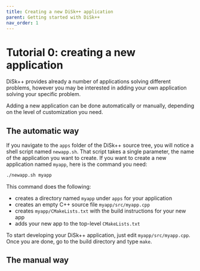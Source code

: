 ```yaml
---
title: Creating a new DiSk++ application
parent: Getting started with DiSk++
nav_order: 1
---
```


# Tutorial 0: creating a new application

DiSk++ provides already a number of applications solving different problems, however you may be interested in adding your own application solving your specific problem.

Adding a new application can be done automatically or manually, depending on the level of customization you need.

## The automatic way

If you navigate to the `apps` folder of the DiSk++ source tree, you will notice a shell script named `newapp.sh`. That script takes a single parameter, the name of the application you want to create. If you want to create a new application named `myapp`, here is the command you need:

```sh
./newapp.sh myapp
```

This command does the following:
 * creates a directory named `myapp` under `apps` for your application
 * creates an empty C++ source file `myapp/src/myapp.cpp`
 * creates `myapp/CMakeLists.txt` with the build instructions for your new app
 * adds your new app to the top-level `CMakeLists.txt`

To start developing your DiSk++ application, just edit `myapp/src/myapp.cpp`. Once you are done, go to the build directory and type `make`.

## The manual way